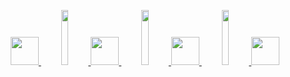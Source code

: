 <p align="center">
  
  <a href = 'https://discordapp.com/users/589900887212949522'>
  <img width="45" src="https://cdn.discordapp.com/attachments/934690396037054537/944636818454900798/discord.png">
    
  <img width="15%" src="https://upload.wikimedia.org/wikipedia/commons/8/89/HD_transparent_picture.png">
    
  <a href = 'mailto:lxRbckl@protonmail.com'>
  <img width="45" src="https://cdn.discordapp.com/attachments/934690396037054537/944636818844966912/protonmail.png">
    
  <img width="15%" src="https://upload.wikimedia.org/wikipedia/commons/8/89/HD_transparent_picture.png">

  <a href = 'https://github.com/lxRbckl'>
  <img width="45" src="https://cdn.discordapp.com/attachments/934690396037054537/941726647491645490/github.png">
    
  <img width="15%" src="https://upload.wikimedia.org/wikipedia/commons/8/89/HD_transparent_picture.png">

  <a href = 'http://lxrbckl.com'>
  <img width="45" src="https://cdn.discordapp.com/attachments/934690396037054537/944636818240970792/blog.png">
    
</p>
